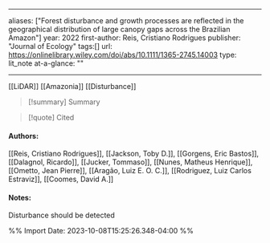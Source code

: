   
---
aliases: ["Forest disturbance and growth processes are reflected in the geographical distribution of large canopy gaps across the Brazilian Amazon"] 
year: 2022 
first-author: Reis, Cristiano Rodrigues
publisher: "Journal of Ecology" 
tags:[]
url: https://onlinelibrary.wiley.com/doi/abs/10.1111/1365-2745.14003 
type: lit_note
at-a-glance: ""

--- 

[[LiDAR]] [[Amazonia]] [[Disturbance]]

>[!summary] Summary

>[!quote] Cited
#### Authors:
[[Reis, Cristiano Rodrigues]], [[Jackson, Toby D.]], [[Gorgens, Eric Bastos]], [[Dalagnol, Ricardo]], [[Jucker, Tommaso]], [[Nunes, Matheus Henrique]], [[Ometto, Jean Pierre]], [[Aragão, Luiz E. O. C.]], [[Rodriguez, Luiz Carlos Estraviz]], [[Coomes, David A.]]
#### Notes:
Disturbance should be detected

%% Import Date: 2023-10-08T15:25:26.348-04:00 %%
